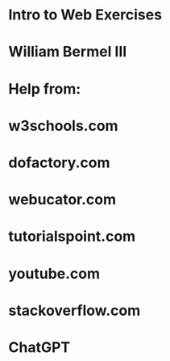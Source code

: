 # Intro to Web Exercises
# William Bermel III
#
# Help from:
# 
# w3schools.com
# dofactory.com
# webucator.com
# tutorialspoint.com
# youtube.com
# stackoverflow.com
# ChatGPT

 
